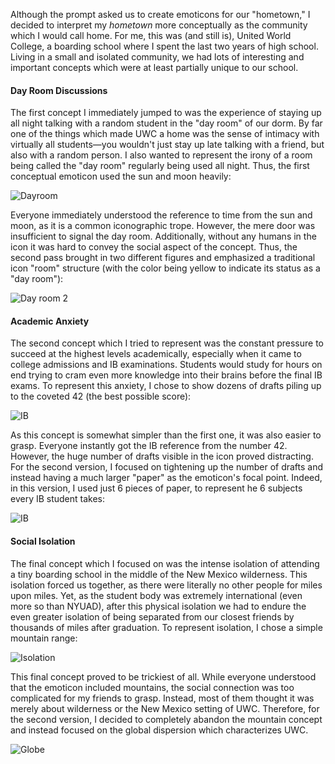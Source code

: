 Although the prompt asked us to create emoticons for our "hometown," I decided to interpret my *hometown* more conceptually as the community which I would call home. For me, this was (and still is), United World College, a boarding school where I spent the last two years of high school. Living in a small and isolated community, we had lots of interesting and important concepts which were at least partially unique to our school.

#### Day Room Discussions

The first concept I immediately jumped to was the experience of staying up all night talking with a random student in the "day room" of our dorm. By far one of the things which made UWC a home was the sense of intimacy with virtually all students—you wouldn't just stay up late talking with a friend, but also with a random person. I also wanted to represent the irony of a room being called the "day room" regularly being used all night. Thus, the first conceptual emoticon used the sun and moon heavily:

![Dayroom](dayroom1.png)

Everyone immediately understood the reference to time from the sun and moon, as it is a common iconographic trope. However, the mere door was insufficient to signal the day room. Additionally, without any humans in the icon it was hard to convey the social aspect of the concept. Thus, the second pass brought in two different figures and emphasized a traditional icon "room" structure (with the color being yellow to indicate its status as a "day room"):

![Day room 2](dayroom2.png)

#### Academic Anxiety

The second concept which I tried to represent was the constant pressure to succeed at the highest levels academically, especially when it came to college admissions and IB examinations. Students would study for hours on end trying to cram even more knowledge into their brains before the final IB exams. To represent this anxiety, I chose to show dozens of drafts piling up to the coveted 42 (the best possible score):

![IB](ib1.png)

As this concept is somewhat simpler than the first one, it was also easier to grasp. Everyone instantly got the IB reference from the number 42. However, the huge number of drafts visible in the icon proved distracting. For the second version, I focused on tightening up the number of drafts and instead having a much larger "paper" as the emoticon's focal point. Indeed, in this version, I used just 6 pieces of paper, to represent he 6 subjects every IB student takes:

![IB](ib2.png)

#### Social Isolation

The final concept which I focused on was the intense isolation of attending a tiny boarding school in the middle of the New Mexico wilderness. This isolation forced us together, as there were literally no other people for miles upon miles. Yet, as the student body was extremely international (even more so than NYUAD), after this physical isolation we had to endure the even greater isolation of being separated from our closest friends by thousands of miles after graduation. To represent isolation, I chose a simple mountain range:

![Isolation](wild1.png)

This final concept proved to be trickiest of all. While everyone understood that the emoticon included mountains, the social connection was too complicated for my friends to grasp. Instead, most of them thought it was merely about wilderness or the New Mexico setting of UWC. Therefore, for the second version, I decided to completely abandon the mountain concept and instead focused on the global dispersion which characterizes UWC.

![Globe](global.png)
